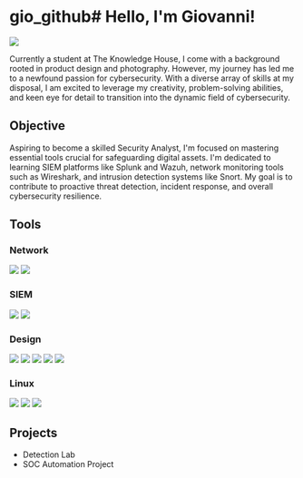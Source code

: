 # gio_github# Hello, I'm Giovanni!
<a href="https://www.linkedin.com/in/giovanni-garcia-flores"><img src="https://img.shields.io/badge/-LinkedIn-0072b1?&style=for-the-badge&logo=linkedin&logoColor=white" /></a>

Currently a student at The Knowledge House, I come with a background rooted in product design and photography. However, my journey has led me to a newfound passion for cybersecurity. With a diverse array of skills at my disposal, I am excited to leverage my creativity, problem-solving abilities, and keen eye for detail to transition into the dynamic field of cybersecurity.

## Objective

Aspiring to become a skilled Security Analyst, I'm focused on mastering essential tools crucial for safeguarding digital assets. I'm dedicated to learning SIEM platforms like Splunk and Wazuh, network monitoring tools such as Wireshark, and intrusion detection systems like Snort. My goal is to contribute to proactive threat detection, incident response, and overall cybersecurity resilience.



## Tools


### Network
<div>
    <img src="https://img.shields.io/badge/-Wireshark-1679A7?&style=for-the-badge&logo=Wireshark&logoColor=white" />
    <img src="https://img.shields.io/badge/cisco-%23049fd9.svg?style=for-the-badge&logo=cisco&logoColor=black" />

</div>

### SIEM
<div>
    <img src="https://img.shields.io/badge/-Wazuh-007ACC?style=for-the-badge&logo=Wazuh&logoColor=white" />
    <img src="https://img.shields.io/badge/-Splunk-000000?&style=for-the-badge&logo=Splunk&logoColor=white" />
</div>

### Design
<div>
    <img src="https://img.shields.io/badge/Adobe%20Premiere%20Pro-9999FF.svg?style=for-the-badge&logo=Adobe%20Premiere%20Pro&logoColor=white" />
    <img src="https://img.shields.io/badge/affinityphoto-%237E4DD2.svg?style=for-the-badge&logo=affinity-photo&logoColor=white" />
    <img src="https://img.shields.io/badge/affinity%20desginer-%231B72BE.svg?style=for-the-badge&logo=affinity-designer&logoColor=white" />
    <img src="https://img.shields.io/badge/figma-%23F24E1E.svg?style=for-the-badge&logo=figma&logoColor=white" />
    <img src="https://img.shields.io/badge/Adobe%20InDesign-49021F?style=for-the-badge&logo=adobeindesign&logoColor=white)" />
</div>

### Linux
<div>
    <img src="https://img.shields.io/badge/Kali-268BEE?style=for-the-badge&logo=kalilinux&logoColor=white" />
    <img src="https://img.shields.io/badge/Ubuntu-E95420?style=for-the-badge&logo=ubuntu&logoColor=white" />
    <img src="https://img.shields.io/badge/git-%23F05033.svg?style=for-the-badge&logo=git&logoColor=white" />
</div>

## Projects
- Detection Lab
- SOC Automation Project
